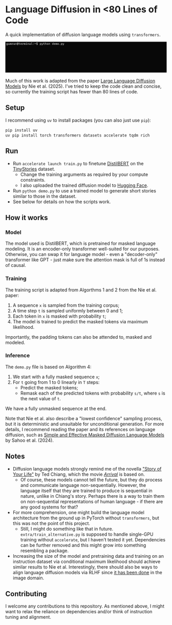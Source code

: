 # Language Diffusion in <80 Lines of Code
A quick implementation of diffusion language models using `transformers`.

![diffusion](assets/demo.gif)

Much of this work is adapted from the paper [Large Language Diffusion Models](https://arxiv.org/pdf/2502.09992) by Nie et al. (2025). I've tried to keep the code clean and concise, so currently the training script has fewer than 80 lines of code.

## Setup
I recommend using `uv` to install packages (you can also just use `pip`):
```
pip install uv
uv pip install torch transformers datasets accelerate tqdm rich
```

## Run
- Run `accelerate launch train.py` to finetune [DistilBERT](https://huggingface.co/distilbert/distilbert-base-cased) on the [TinyStories](https://huggingface.co/datasets/roneneldan/TinyStories) dataset. 
  - Change the training arguments as required by your compute constraints.
  - I also uploaded the trained diffusion model to [Hugging Face](https://huggingface.co/gumran/distilbert-diffusion-TinyStories).
- Run `python demo.py` to use a trained model to generate short stories similar to those in the dataset.
- See below for details on how the scripts work.

## How it works
### Model
The model used is DistilBERT, which is pretrained for masked language modeling. It is an encoder-only transformer well-suited for our purposes. Otherwise, you can swap it for language model - even a "decoder-only" transformer like GPT - just make sure the attention mask is full of 1s instead of causal.

### Training
The training script is adapted from Algorthms 1 and 2 from the Nie et al. paper:
1. A sequence `x` is sampled from the training corpus;
2. A time step `t` is sampled uniformly between 0 and 1;
3. Each token in `x` is masked with probability `t`;
4. The model is trained to predict the masked tokens via maximum likelihood.

Importantly, the padding tokens can also be attended to, masked and modeled.

### Inference
The `demo.py` file is based on Algorithm 4:
1. We start with a fully masked sequence `x`;
2. For `t` going from 1 to 0 linearly in `T` steps:
    - Predict the masked tokens;
    - Remask each of the predicted tokens with probability `s/t`, where `s` is the next value of `t`.

We have a fully unmasked sequence at the end. 

Note that Nie et al. also describe a "lowest confidence" sampling process, but it is deterministic and unsuitable for unconditional generation. For more details, I recommend reading the paper and its references on language diffusion, such as [Simple and Effective Masked Diffusion Language Models](https://arxiv.org/abs/2406.07524) by Sahoo et al. (2024).

## Notes
- Diffusion language models strongly remind me of the novella ["Story of Your Life"](https://en.wikipedia.org/wiki/Story_of_Your_Life) by Ted Chiang, which the movie [_Arrival_](https://en.wikipedia.org/wiki/Arrival_(film)) is based on.
  - Of course, these models cannot tell the future, but they do process and communicate language non-sequentially. However, the language itself that they are trained to produce is sequential in nature, unlike in Chiang's story. Perhaps there is a way to train them on non-sequential representations of human language - if there are any good systems for that?
- For more comprehension, one might build the language model architecture from the ground up in PyTorch without `transformers`, but this was not the point of this project.
  - Still, I might do something like that in future. `extra/train_alternative.py` is supposed to handle single-GPU training without `accelerate`, but I haven't tested it yet. Dependencies can be further removed and this might grow into something resembling a package. 
- Increasing the size of the model and pretraining data and training on an instruction dataset via conditional maximum likelihood should achieve similar results to Nie et al. Interestingly, there should also be ways to align language diffusion models via RLHF since [it has been done](https://arxiv.org/abs/2302.08242) in the image domain.

## Contributing
I welcome any contributions to this repository. As mentioned above, I might want to relax the reliance on dependencies and/or think of instruction tuning and alignment.